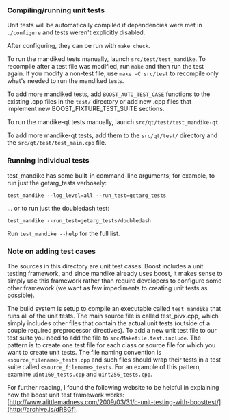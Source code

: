 ### Compiling/running unit tests

Unit tests will be automatically compiled if dependencies were met in `./configure`
and tests weren't explicitly disabled.

After configuring, they can be run with `make check`.

To run the mandiked tests manually, launch `src/test/test_mandike`. To recompile
after a test file was modified, run `make` and then run the test again. If you
modify a non-test file, use `make -C src/test` to recompile only what's needed
to run the mandiked tests.

To add more mandiked tests, add `BOOST_AUTO_TEST_CASE` functions to the existing
.cpp files in the `test/` directory or add new .cpp files that
implement new BOOST_FIXTURE_TEST_SUITE sections.

To run the mandike-qt tests manually, launch `src/qt/test/test_mandike-qt`

To add more mandike-qt tests, add them to the `src/qt/test/` directory and
the `src/qt/test/test_main.cpp` file.

### Running individual tests

test_mandike has some built-in command-line arguments; for
example, to run just the getarg_tests verbosely:

    test_mandike --log_level=all --run_test=getarg_tests

... or to run just the doubledash test:

    test_mandike --run_test=getarg_tests/doubledash

Run `test_mandike --help` for the full list.

### Note on adding test cases

The sources in this directory are unit test cases.  Boost includes a
unit testing framework, and since mandike already uses boost, it makes
sense to simply use this framework rather than require developers to
configure some other framework (we want as few impediments to creating
unit tests as possible).

The build system is setup to compile an executable called `test_mandike`
that runs all of the unit tests.  The main source file is called
test_pivx.cpp, which simply includes other files that contain the
actual unit tests (outside of a couple required preprocessor
directives). To add a new unit test file to our test suite you need
to add the file to `src/Makefile.test.include`. The pattern is to
create one test file for each class or source file for which you want
to create unit tests.  The file naming convention is
`<source_filename>_tests.cpp` and such files should wrap their tests
in a test suite called `<source_filename>_tests`.  For an example of
this pattern, examine `uint160_tests.cpp` and `uint256_tests.cpp`.

For further reading, I found the following website to be helpful in
explaining how the boost unit test framework works:
[http://www.alittlemadness.com/2009/03/31/c-unit-testing-with-boosttest/](http://archive.is/dRBGf).
